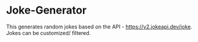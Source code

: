 # Joke-Generator

This generates random jokes based on the API - https://v2.jokeapi.dev/joke.
Jokes can be customized/ filtered.
